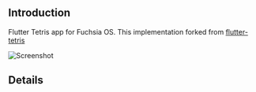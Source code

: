 ## Introduction
Flutter Tetris app for Fuchsia OS.
This implementation forked from [flutter-tetris](https://github.com/boyan01/flutter-tetris)

![Screenshot](./_preview/flutter-tetris-on-fuchsia.png)

## Details

